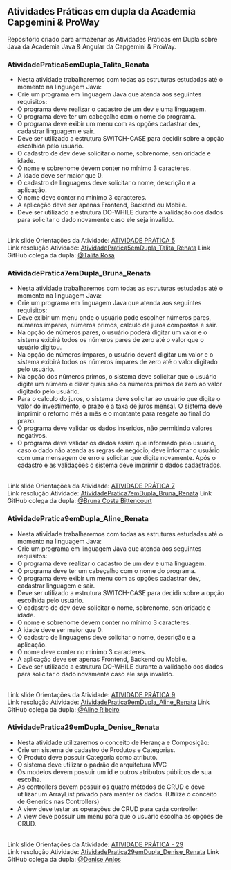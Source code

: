 # <h2>Atividades Práticas em dupla da Academia Capgemini & ProWay</h2>
Repositório criado para armazenar as Atividades Práticas em Dupla sobre Java da Academia Java &amp; Angular da Capgemini &amp; ProWay.

<h3>AtividadePratica5emDupla_Talita_Renata</h3>
<ul>
  <li>  Nesta atividade trabalharemos com todas as estruturas estudadas até o momento na linguagem Java:</li>
  <li>  Crie um programa em linguagem Java que atenda aos seguintes requisitos:</li>
  <li>  O programa deve realizar o cadastro de um dev e uma linguagem.</li>
  <li>  O programa deve ter um cabeçalho com o nome do programa.</li>
  <li>  O programa deve exibir um menu com as opções cadastrar dev, cadastrar linguagem e sair.</li>
  <li>  Deve ser utilizado a estrutura SWITCH-CASE para decidir sobre a opção escolhida pelo usuário.</li>
  <li>  O cadastro de dev deve solicitar o nome, sobrenome, senioridade e idade.</li>
  <li>  O nome e sobrenome devem conter no mínimo 3 caracteres.</li>
  <li>  A idade deve ser maior que 0.</li>
  <li>  O cadastro de linguagens deve solicitar o nome, descrição e a aplicação.</li>
  <li>  O nome deve conter no mínimo 3 caracteres.</li>
  <li>  A aplicação deve ser apenas Frontend, Backend ou Mobile.</li>
  <li>  Deve ser utilizado a estrutura DO-WHILE durante a validação dos dados para solicitar o dado novamente caso ele seja inválido.</li>
</ul>
<br />
Link slide Orientações da Atividade: <a href="https://docs.google.com/presentation/d/1lF5LRMInPeqRKtfS_2mKUC8RpE3icakqU0ROuclWnUU/edit#slide=id.gecd232fb99_0_0">ATIVIDADE PRÁTICA 5<a/>
<br />   
Link resolução Atividade: <a href="https://github.com/ReAraujo/AtividadesPraticas_Java_EmDupla_AcademiaCapgeminiProWay/tree/main/AtividadePratica5emDupla_Talita_Renata/src">AtividadePratica5emDupla_Talita_Renata<a/>
Link GitHub colega da dupla: <a href="https://github.com/srosaTalita">@Talita Rosa<a/>  
<br />

<h3>AtividadePratica7emDupla_Bruna_Renata</h3>
<ul>
  <li>  Nesta atividade trabalharemos com todas as estruturas estudadas até o momento na linguagem Java:</li>
  <li>  Crie um programa em linguagem Java que atenda aos seguintes requisitos:</li>
  <li>  Deve exibir um menu onde o usuário pode escolher números pares, números ímpares, números primos, calculo de juros compostos e sair.</li>
  <li>  Na opção de números pares, o usuário poderá digitar um valor e o sistema exibirá todos os números pares de zero até o valor que o usuário digitou.</li>
  <li>  Na opção de números ímpares, o usuário deverá digitar um valor e o sistema exibirá todos os números ímpares de zero até o valor digitado pelo usuário.</li>
  <li>  Na opção dos números primos, o sistema deve solicitar que o usuário digite um número e dizer quais são os números primos de zero ao valor digitado pelo usuário.</li>
  <li>  Para o calculo do juros, o sistema deve solicitar ao usuário que digite o valor do investimento, o prazo e a taxa de juros mensal. O sistema deve imprimir o retorno mês a mês e o montante para resgate ao final do prazo.</li>
  <li>  O programa deve validar os dados inseridos, não permitindo valores negativos.</li>
  <li>  O programa deve validar os dados assim que informado pelo usuário, caso o dado não atenda as regras de negócio, deve informar o usuário com uma mensagem de erro e solicitar que digite novamente. Após o cadastro e as validações o sistema deve imprimir o dados cadastrados.</li>
</ul>
<br />
Link slide Orientações da Atividade: <a href="https://docs.google.com/presentation/d/1Emva_v5TC60Xwwjv16QQhcJHbrVzulZvTn-to1xFNA8/edit#slide=id.gecd232fb99_0_0">ATIVIDADE PRÁTICA 7<a/>
<br />   
Link resolução Atividade: <a href="https://github.com/ReAraujo/AtividadesPraticas_Java_EmDupla_AcademiaCapgeminiProWay/tree/main/AtividadePratica7emDupla_Bruna_Renata/src">AtividadePratica7emDupla_Bruna_Renata<a/>
Link GitHub colega da dupla: <a href="https://github.com/brunacostta">@Bruna Costa Bittencourt<a/>   
<br />
  
<h3>AtividadePratica9emDupla_Aline_Renata</h3>
<ul>
  <li>  Nesta atividade trabalharemos com todas as estruturas estudadas até o momento na linguagem Java:</li>
  <li>  Crie um programa em linguagem Java que atenda aos seguintes requisitos:</li>
  <li>  O programa deve realizar o cadastro de um dev e uma linguagem.</li>
  <li>  O programa deve ter um cabeçalho com o nome do programa.</li>
  <li>  O programa deve exibir um menu com as opções cadastrar dev, cadastrar linguagem e sair.</li>
  <li>  Deve ser utilizado a estrutura SWITCH-CASE para decidir sobre a opção escolhida pelo usuário.</li>
  <li>  O cadastro de dev deve solicitar o nome, sobrenome, senioridade e idade.</li>
  <li>  O nome e sobrenome devem conter no mínimo 3 caracteres.</li>
  <li>  A idade deve ser maior que 0.</li>
  <li>  O cadastro de linguagens deve solicitar o nome, descrição e a aplicação.</li>
  <li>  O nome deve conter no mínimo 3 caracteres.</li>
  <li>  A aplicação deve ser apenas Frontend, Backend ou Mobile.</li>
  <li>  Deve ser utilizado a estrutura DO-WHILE durante a validação dos dados para solicitar o dado novamente caso ele seja inválido.</li>
</ul>
<br />
Link slide Orientações da Atividade: <a href="https://docs.google.com/presentation/d/1Lp9yhWGNsG76BCf5gfn0vGE5fPyrzXk0G8yUVqO9fcE/edit#slide=id.gecd232fb99_0_0">ATIVIDADE PRÁTICA 9<a/>
<br />   
Link resolução Atividade: <a href="https://github.com/ReAraujo/AtividadesPraticas_Java_EmDupla_AcademiaCapgeminiProWay/tree/main/AtividadePratica9emDupla_Aline_Renata/src/versao1">AtividadePratica9emDupla_Aline_Renata<a/>
Link GitHub colega da dupla: <a href="https://github.com/aliribei">@Aline Ribeiro<a/>   
<br />
  
<h3>AtividadePratica29emDupla_Denise_Renata</h3>
<ul>
  <li>  Nesta atividade utilizaremos o conceito de Herança e Composição:</li>
  <li>  Crie um sistema de cadastro de Produtos e Categorias.</li>
  <li>  O Produto deve possuir Categoria como atributo.</li>
  <li>  O sistema deve utilizar o padrão de arquitetura MVC</li>
  <li>  Os modelos devem possuir um id e outros atributos públicos de sua escolha.</li>
  <li>  As controllers devem possuir os quatro métodos de CRUD e deve utilizar um ArrayList privado para manter os dados. (Utilize o conceito de Generics nas Controllers)</li>
  <li>  A view deve testar as operações de CRUD para cada controller. </li>
  <li>  A view deve possuir um menu para que o usuário escolha as opções de CRUD.  </li>
</ul>
<br />
Link slide Orientações da Atividade: <a href="https://docs.google.com/presentation/d/1nzur4WYA6Y9iAko_elrhDifrL6MJeHrkfpfUUoY0DZk/edit#slide=id.gecd232fb99_0_0">ATIVIDADE PRÁTICA - 29<a/>
<br />   
Link resolução Atividade: <a href="https://github.com/ReAraujo/AtividadesPraticas_Java_EmDupla_AcademiaCapgeminiProWay/tree/main/AtividadePratica29emDupla_Denise_Renata">AtividadePratica29emDupla_Denise_Renata<a/>
Link GitHub colega da dupla: <a href="https://github.com/deniseanjos">@Denise Anjos<a/>   
<br />  
